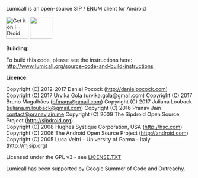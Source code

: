 Lumicall is an open-source SIP / ENUM client for Android

[<img src="https://f-droid.org/badge/get-it-on.png" alt="Get it on F-Droid" height="60">](https://f-droid.org/app/org.lumicall.android)
<a href="https://play.google.com/store/apps/details?id=org.lumicall.android"><img src="https://play.google.com/intl/en_us/badges/images/generic/en_badge_web_generic.png" height="60"></a>

**Building:**

To build this code, please see the instructions here: http://www.lumicall.org/source-code-and-build-instructions


**Licence:**

Copyright (C) 2012-2017 Daniel Pocock (http://danielpocock.com)  
Copyright (C) 2017 Urvika Gola (urvika.gola@gmail.com)
Copyright (C) 2017 Bruno Magalhães (bfmags@gmail.com)
Copyright (C) 2017 Juliana Louback (juliana.m.louback@gmail.com)
Copyright (C) 2016 Pranav Jain contact@pranavjain.me
Copyright (C) 2009 The Sipdroid Open Source Project (http://sipdroid.org)  
Copyright (C) 2008 Hughes Systique Corporation, USA (http://hsc.com)  
Copyright (C) 2006 The Android Open Source Project (http://android.com)  
Copyright (C) 2005 Luca Veltri - University of Parma - Italy (http://mjsip.org)  

Licensed under the GPL v3 - see [LICENSE.TXT](https://github.com/opentelecoms-org/lumicall/blob/master/LICENSE.TXT)

Lumicall has been supported by Google Summer of Code and Outreachy.
